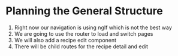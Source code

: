 # Planning the General Structure
01. Right now our navigation is using ngIf which is not the best way
02. We are going to use the router to load and switch pages
03. We will also add a recipe edit component
04. There will be child routes for the recipe detail and edit